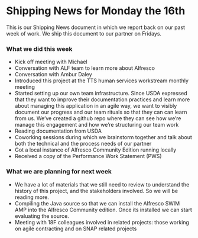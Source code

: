 # Shipping News for Monday the 16th

This is our Shipping News document in which we report back on our past week of
work. We ship this document to our partner on Fridays.


### What we did this week

- Kick off meeting with Michael
- Conversation with ALF team to learn more about Alfresco
- Conversation with Ambur Daley
- Introduced this project at the TTS human services workstream monthly meeting
- Started setting up our own team infrastructure. Since USDA expressed that they want to improve their documentation practices and learn more about managing this application in an agile way, we want to visibly document our progress and our team rituals so that they can can learn from us. We’ve created a github repo where they can see how we’re manage this engagement and how we’re structuring our team work
- Reading documentation from USDA
- Coworking sessions during which we brainstorm together and talk about both the technical and the process needs of our partner
- Got a local instance of Alfresco Community Edition running locally
- Received a copy of the Performance Work Statement (PWS)

### What we are planning for next week
- We have a lot of materials that we still need to review to understand the history of this project, and the stakeholders involved. So we will be reading more.
- Compiling the Java source so that we can install the Alfresco SWIM AMP into the Alfresco Community edition. Once its installed we can start evaluating the source. 
- Meeting with 18F colleagues involved in related projects: those working on agile contracting and on SNAP related projects

